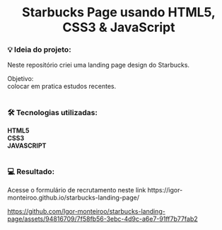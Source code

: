 <h1 align="center">Starbucks Page usando HTML5, CSS3 & JavaScript</h1>
<h3>💡 Ideia do projeto:</h3>
<p>Neste repositório criei uma landing page design do Starbucks. </p>

Objetivo:
<br>
colocar em pratica estudos recentes.

#
<h3>🛠 Tecnologias utilizadas:</h3>
<strong>HTML5</strong>
<br>
<strong>CSS3</strong>
<br>
<strong>JAVASCRIPT</strong>

#


<h3>💻 Resultado:</h3>
Acesse o formulário de recrutamento neste link https://igor-monteiroo.github.io/starbucks-landing-page/



https://github.com/Igor-monteiroo/starbucks-landing-page/assets/94816709/7f58fb56-3ebc-4d9c-a6e7-91ff7b77fab2



